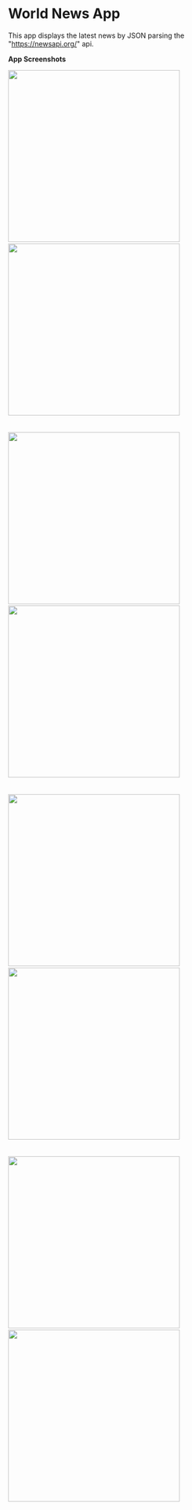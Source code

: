 World News App
===================================

This app displays the latest news by JSON parsing the "https://newsapi.org/" api.

**App Screenshots**
                                  
<img src="Images/1.jpg" width="350">&nbsp;&nbsp;&nbsp;&nbsp;&nbsp;&nbsp;<img src="Images/2.jpg" width="350">
<br><br><br>
<img src="Images/3.jpg" width="350">&nbsp;&nbsp;&nbsp;&nbsp;&nbsp;&nbsp;<img src="Images/4.jpg" width="350">
<br><br><br>
<img src="Images/5.jpg" width="350">&nbsp;&nbsp;&nbsp;&nbsp;&nbsp;&nbsp;<img src="Images/6.jpg" width="350">
<br><br><br>
<img src="Images/7.jpg" width="350">&nbsp;&nbsp;&nbsp;&nbsp;&nbsp;&nbsp;<img src="Images/8.jpg" width="350">





